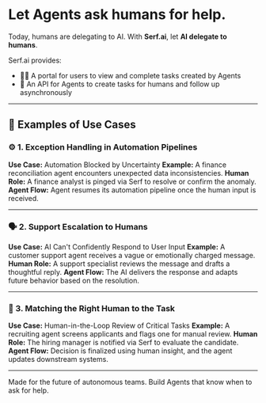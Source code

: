# Let Agents ask humans for help.

Today, humans are delegating to AI. With **Serf.ai**, let **AI delegate to humans**.

Serf.ai provides:

* 🧑‍💻 A portal for users to view and complete tasks created by Agents
* 🔌 An API for Agents to create tasks for humans and follow up asynchronously

---

## 🧠 Examples of Use Cases

### ⚙️ 1. Exception Handling in Automation Pipelines

**Use Case:** Automation Blocked by Uncertainty
**Example:** A finance reconciliation agent encounters unexpected data inconsistencies.
**Human Role:** A finance analyst is pinged via Serf to resolve or confirm the anomaly.
**Agent Flow:** Agent resumes its automation pipeline once the human input is received.

---

### 🗣️ 2. Support Escalation to Humans

**Use Case:** AI Can't Confidently Respond to User Input
**Example:** A customer support agent receives a vague or emotionally charged message.
**Human Role:** A support specialist reviews the message and drafts a thoughtful reply.
**Agent Flow:** The AI delivers the response and adapts future behavior based on the resolution.

---

### 🧍 3. Matching the Right Human to the Task

**Use Case:** Human-in-the-Loop Review of Critical Tasks
**Example:** A recruiting agent screens applicants and flags one for manual review.
**Human Role:** The hiring manager is notified via Serf to evaluate the candidate.
**Agent Flow:** Decision is finalized using human insight, and the agent updates downstream systems.

---

Made for the future of autonomous teams.
Build Agents that know when to ask for help.

